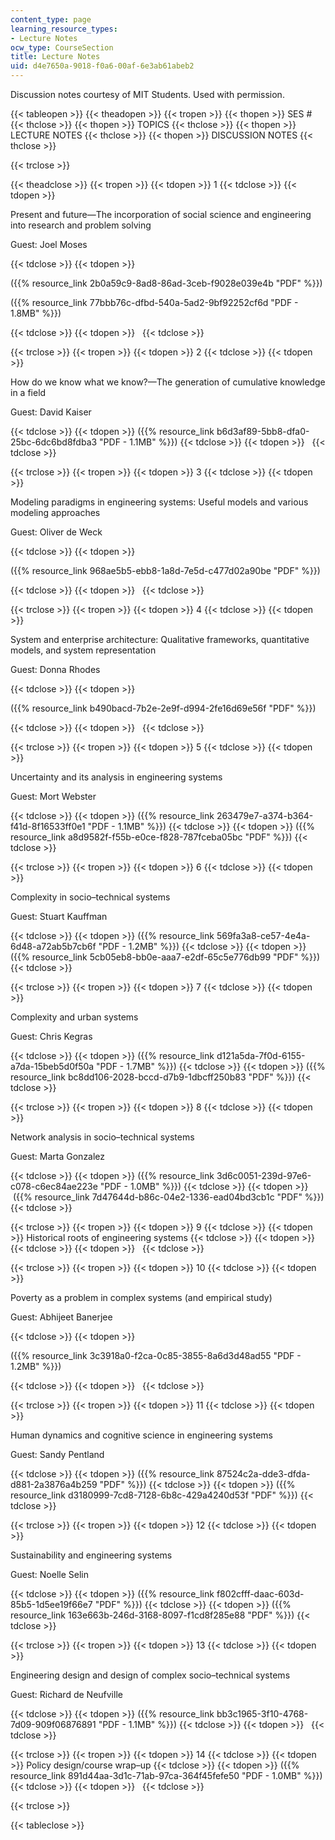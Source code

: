 ```yaml
---
content_type: page
learning_resource_types:
- Lecture Notes
ocw_type: CourseSection
title: Lecture Notes
uid: d4e7650a-9018-f0a6-00af-6e3ab61abeb2
---
```


Discussion notes courtesy of MIT Students. Used with permission.

{{< tableopen >}}
{{< theadopen >}}
{{< tropen >}}
{{< thopen >}}
SES #
{{< thclose >}}
{{< thopen >}}
TOPICS
{{< thclose >}}
{{< thopen >}}
LECTURE NOTES
{{< thclose >}}
{{< thopen >}}
DISCUSSION NOTES
{{< thclose >}}

{{< trclose >}}

{{< theadclose >}}
{{< tropen >}}
{{< tdopen >}}
1
{{< tdclose >}}
{{< tdopen >}}


Present and future—The incorporation of social science and engineering into research and problem solving

Guest: Joel Moses


{{< tdclose >}}
{{< tdopen >}}


({{% resource_link 2b0a59c9-8ad8-86ad-3ceb-f9028e039e4b "PDF" %}})

({{% resource_link 77bbb76c-dfbd-540a-5ad2-9bf92252cf6d "PDF - 1.8MB" %}})


{{< tdclose >}}
{{< tdopen >}}
 
{{< tdclose >}}

{{< trclose >}}
{{< tropen >}}
{{< tdopen >}}
2
{{< tdclose >}}
{{< tdopen >}}


How do we know what we know?—The generation of cumulative knowledge in a field

Guest: David Kaiser


{{< tdclose >}}
{{< tdopen >}}
({{% resource_link b6d3af89-5bb8-dfa0-25bc-6dc6bd8fdba3 "PDF - 1.1MB" %}})
{{< tdclose >}}
{{< tdopen >}}
 
{{< tdclose >}}

{{< trclose >}}
{{< tropen >}}
{{< tdopen >}}
3
{{< tdclose >}}
{{< tdopen >}}


Modeling paradigms in engineering systems: Useful models and various modeling approaches

Guest: Oliver de Weck


{{< tdclose >}}
{{< tdopen >}}


({{% resource_link 968ae5b5-ebb8-1a8d-7e5d-c477d02a90be "PDF" %}})


{{< tdclose >}}
{{< tdopen >}}
 
{{< tdclose >}}

{{< trclose >}}
{{< tropen >}}
{{< tdopen >}}
4
{{< tdclose >}}
{{< tdopen >}}


System and enterprise architecture: Qualitative frameworks, quantitative models, and system representation

Guest: Donna Rhodes


{{< tdclose >}}
{{< tdopen >}}


({{% resource_link b490bacd-7b2e-2e9f-d994-2fe16d69e56f "PDF" %}})


{{< tdclose >}}
{{< tdopen >}}
 
{{< tdclose >}}

{{< trclose >}}
{{< tropen >}}
{{< tdopen >}}
5
{{< tdclose >}}
{{< tdopen >}}


Uncertainty and its analysis in engineering systems

Guest: Mort Webster


{{< tdclose >}}
{{< tdopen >}}
({{% resource_link 263479e7-a374-b364-f41d-8f16533ff0e1 "PDF - 1.1MB" %}})
{{< tdclose >}}
{{< tdopen >}}
({{% resource_link a8d9582f-f55b-e0ce-f828-787fceba05bc "PDF" %}})
{{< tdclose >}}

{{< trclose >}}
{{< tropen >}}
{{< tdopen >}}
6
{{< tdclose >}}
{{< tdopen >}}


Complexity in socio–technical systems

Guest: Stuart Kauffman


{{< tdclose >}}
{{< tdopen >}}
({{% resource_link 569fa3a8-ce57-4e4a-6d48-a72ab5b7cb6f "PDF - 1.2MB" %}})
{{< tdclose >}}
{{< tdopen >}}
({{% resource_link 5cb05eb8-bb0e-aaa7-e2df-65c5e776db99 "PDF" %}})
{{< tdclose >}}

{{< trclose >}}
{{< tropen >}}
{{< tdopen >}}
7
{{< tdclose >}}
{{< tdopen >}}


Complexity and urban systems

Guest: Chris Kegras


{{< tdclose >}}
{{< tdopen >}}
({{% resource_link d121a5da-7f0d-6155-a7da-15beb5d0f50a "PDF - 1.7MB" %}})
{{< tdclose >}}
{{< tdopen >}}
({{% resource_link bc8dd106-2028-bccd-d7b9-1dbcff250b83 "PDF" %}})
{{< tdclose >}}

{{< trclose >}}
{{< tropen >}}
{{< tdopen >}}
8
{{< tdclose >}}
{{< tdopen >}}


Network analysis in socio–technical systems

Guest: Marta Gonzalez


{{< tdclose >}}
{{< tdopen >}}
({{% resource_link 3d6c0051-239d-97e6-c078-c6ec84ae223e "PDF - 1.0MB" %}})
{{< tdclose >}}
{{< tdopen >}}
 ({{% resource_link 7d47644d-b86c-04e2-1336-ead04bd3cb1c "PDF" %}})
{{< tdclose >}}

{{< trclose >}}
{{< tropen >}}
{{< tdopen >}}
9
{{< tdclose >}}
{{< tdopen >}}
Historical roots of engineering systems
{{< tdclose >}}
{{< tdopen >}}
 
{{< tdclose >}}
{{< tdopen >}}
 
{{< tdclose >}}

{{< trclose >}}
{{< tropen >}}
{{< tdopen >}}
10
{{< tdclose >}}
{{< tdopen >}}


Poverty as a problem in complex systems (and empirical study)

Guest: Abhijeet Banerjee


{{< tdclose >}}
{{< tdopen >}}


({{% resource_link 3c3918a0-f2ca-0c85-3855-8a6d3d48ad55 "PDF - 1.2MB" %}})


{{< tdclose >}}
{{< tdopen >}}
 
{{< tdclose >}}

{{< trclose >}}
{{< tropen >}}
{{< tdopen >}}
11
{{< tdclose >}}
{{< tdopen >}}


Human dynamics and cognitive science in engineering systems

Guest: Sandy Pentland


{{< tdclose >}}
{{< tdopen >}}
({{% resource_link 87524c2a-dde3-dfda-d881-2a3876a4b259 "PDF" %}})
{{< tdclose >}}
{{< tdopen >}}
({{% resource_link d3180999-7cd8-7128-6b8c-429a4240d53f "PDF" %}})
{{< tdclose >}}

{{< trclose >}}
{{< tropen >}}
{{< tdopen >}}
12
{{< tdclose >}}
{{< tdopen >}}


Sustainability and engineering systems

Guest: Noelle Selin


{{< tdclose >}}
{{< tdopen >}}
({{% resource_link f802cfff-daac-603d-85b5-1d5ee19f66e7 "PDF" %}})
{{< tdclose >}}
{{< tdopen >}}
({{% resource_link 163e663b-246d-3168-8097-f1cd8f285e88 "PDF" %}})
{{< tdclose >}}

{{< trclose >}}
{{< tropen >}}
{{< tdopen >}}
13
{{< tdclose >}}
{{< tdopen >}}


Engineering design and design of complex socio–technical systems

Guest: Richard de Neufville


{{< tdclose >}}
{{< tdopen >}}
({{% resource_link bb3c1965-3f10-4768-7d09-909f06876891 "PDF - 1.1MB" %}})
{{< tdclose >}}
{{< tdopen >}}
 
{{< tdclose >}}

{{< trclose >}}
{{< tropen >}}
{{< tdopen >}}
14
{{< tdclose >}}
{{< tdopen >}}
Policy design/course wrap–up
{{< tdclose >}}
{{< tdopen >}}
({{% resource_link 891d44aa-3d1c-71ab-97ca-364f45fefe50 "PDF - 1.0MB" %}})
{{< tdclose >}}
{{< tdopen >}}
 
{{< tdclose >}}

{{< trclose >}}

{{< tableclose >}}